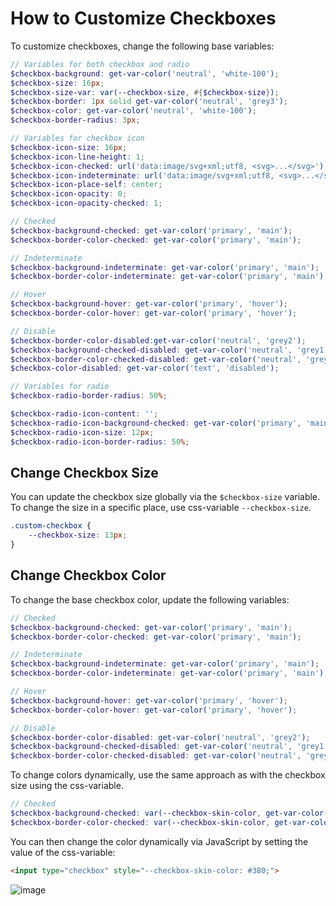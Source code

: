 <a id="how-to-customize-checkbox"></a>

# How to Customize Checkboxes

To customize checkboxes, change the following base variables:

```scss
// Variables for both checkbox and radio
$checkbox-background: get-var-color('neutral', 'white-100');
$checkbox-size: 16px;
$checkbox-size-var: var(--checkbox-size, #{$checkbox-size});
$checkbox-border: 1px solid get-var-color('neutral', 'grey3');
$checkbox-color: get-var-color('neutral', 'white-100');
$checkbox-border-radius: 3px;

// Variables for checkbox icon
$checkbox-icon-size: 16px;
$checkbox-icon-line-height: 1;
$checkbox-icon-checked: url('data:image/svg+xml;utf8, <svg>...</svg>');
$checkbox-icon-indeterminate: url('data:image/svg+xml;utf8, <svg>...</svg>');
$checkbox-icon-place-self: center;
$checkbox-icon-opacity: 0;
$checkbox-icon-opacity-checked: 1;

// Checked
$checkbox-background-checked: get-var-color('primary', 'main');
$checkbox-border-color-checked: get-var-color('primary', 'main');

// Indeterminate
$checkbox-background-indeterminate: get-var-color('primary', 'main');
$checkbox-border-color-indeterminate: get-var-color('primary', 'main');

// Hover
$checkbox-background-hover: get-var-color('primary', 'hover');
$checkbox-border-color-hover: get-var-color('primary', 'hover');

// Disable
$checkbox-border-color-disabled:get-var-color('neutral', 'grey2');
$checkbox-background-checked-disabled: get-var-color('neutral', 'grey1');
$checkbox-border-color-checked-disabled: get-var-color('neutral', 'grey2');
$checkbox-color-disabled: get-var-color('text', 'disabled');

// Variables for radio
$checkbox-radio-border-radius: 50%;

$checkbox-radio-icon-content: '';
$checkbox-radio-icon-background-checked: get-var-color('primary', 'main');
$checkbox-radio-icon-size: 12px;
$checkbox-radio-icon-border-radius: 50%;
```

## Change Checkbox Size

You can update the checkbox size globally via the `$checkbox-size` variable. To change the size in a specific place, use css-variable `--checkbox-size`.

```scss
.custom-checkbox {
    --checkbox-size: 13px;
}
```

## Change Checkbox Color

To change the base checkbox color, update the following variables:

```scss
// Checked
$checkbox-background-checked: get-var-color('primary', 'main');
$checkbox-border-color-checked: get-var-color('primary', 'main');

// Indeterminate
$checkbox-background-indeterminate: get-var-color('primary', 'main');
$checkbox-border-color-indeterminate: get-var-color('primary', 'main');

// Hover
$checkbox-background-hover: get-var-color('primary', 'hover');
$checkbox-border-color-hover: get-var-color('primary', 'hover');

// Disable
$checkbox-border-color-disabled: get-var-color('neutral', 'grey2');
$checkbox-background-checked-disabled: get-var-color('neutral', 'grey1');
$checkbox-border-color-checked-disabled: get-var-color('neutral', 'grey2');
```

To change colors dynamically, use the same approach as with the checkbox size using the css-variable.

```scss
// Checked
$checkbox-background-checked: var(--checkbox-skin-color, get-var-color('primary', 'main'));
$checkbox-border-color-checked: var(--checkbox-skin-color, get-var-color('primary', 'main'));
```

You can then change the color dynamically via JavaScript by setting the value of the css-variable:

```html
<input type="checkbox" style="--checkbox-skin-color: #380;">
```

![image](user/img/storefront/how_to_customize_checkbox/checkbox_skin_color.png)

